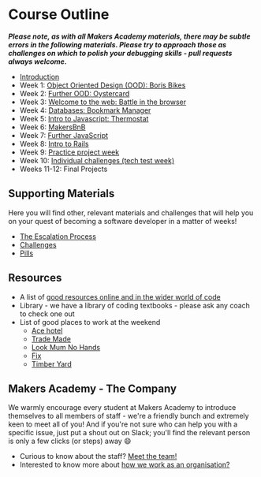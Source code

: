 # Course Outline

***Please note, as with all Makers Academy materials, there may be subtle errors in the following materials.  Please try to approach those as challenges on which to polish your debugging skills - pull requests always welcome.***

* [Introduction](intro.md)
* Week 1: [Object Oriented Design (OOD): Boris Bikes](boris_bikes/0_challenge_map.md)
* Week 2: [Further OOD: Oystercard](oystercard/README.md)
* Week 3: [Welcome to the web: Battle in the browser](intro_to_the_web/00_challenge_map.md)
* Week 4: [Databases: Bookmark Manager](bookmark_manager/00_challenge_map.md)
* Week 5: [Intro to Javascript: Thermostat](thermostat/0_challenge_map.md)
* Week 6: [MakersBnB](makersbnb)
* Week 7: [Further JavaScript](further_javascript/README.md)
* Week 8: [Intro to Rails](rails/README.md)
* Week 9: [Practice project week](practice_project_week/introduction.md)
* Week 10: [Individual challenges (tech test week)](individual_challenges/README.md)
* Weeks 11-12: Final Projects

## Supporting Materials

Here you will find other, relevant materials and challenges that will help you on your quest of becoming a software developer in a matter of weeks!

- [The Escalation Process](https://github.com/makersacademy/course/blob/29a5e4a3c1776d32eda8f3ee55edc1dd124b05ba/pills/escalation_process.md)
- [Challenges](https://github.com/makersacademy/course/blob/master/challenges/challenges.md)
- [Pills](https://github.com/makersacademy/course/blob/master/pills.md)

## Resources

- A list of [good resources online and in the wider world of code](https://github.com/makersacademy/course/blob/master/resources.md)
- Library - we have a library of coding textbooks - please ask any coach to check one out
- List of good places to work at the weekend
  - [Ace hotel](https://www.acehotel.com/london)
  - [Trade Made](http://www.trade-made.co.uk/)
  - [Look Mum No Hands](http://www.lookmumnohands.com)
  - [Fix](http://www.fix-coffee.co.uk)
  - [Timber Yard](http://timberyardlondon.com)

## Makers Academy - The Company

We warmly encourage every student at Makers Academy to introduce themselves to all members of staff - we're a friendly bunch and extremely keen to meet all of you! And if you're not sure who can help you with a specific issue, just put a shout out on Slack; you'll find the relevant person is only a few clicks (or steps) away :smile:

- Curious to know about the staff? [Meet the team!](http://www.makersacademy.com/team/)
- Interested to know more about [how we work as an organisation?](https://blog.makersacademy.com/search?q=management)
